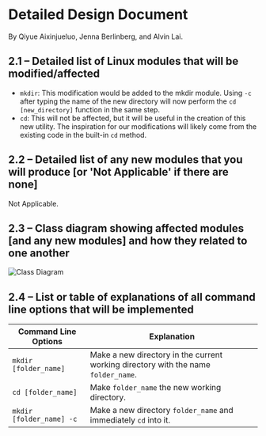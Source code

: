 # Detailed Design Document
By Qiyue Aixinjueluo, Jenna Berlinberg, and Alvin Lai.

## 2.1 – Detailed list of Linux modules that will be modified/affected
* `mkdir`: This modification would be added to the mkdir module. Using `-c` after typing the name of the new directory will now perform the `cd [new_directory]` function in the same step.
* `cd`: This will not be affected, but it will be useful in the creation of this new utility. The inspiration for our modifications will likely come from the existing code in the built-in `cd` method.

## 2.2 – Detailed list of any new modules that you will produce [or 'Not Applicable' if there are none]
Not Applicable.

## 2.3 – Class diagram showing affected modules [and any new modules] and how they related to one another
![Class Diagram](DetailedDesign/diagram.png)


## 2.4 – List or table of explanations of all command line options that will be implemented

| Command Line Options     | Explanation |
|--------------------------|------------------------------------------------------------------------------------|
| `mkdir [folder_name]`    | Make a new directory in the current working directory with the name `folder_name`. |
| `cd [folder_name]`       | Make `folder_name` the new working directory.|
| `mkdir [folder_name] -c` | Make a new directory `folder_name` and immediately `cd` into it. |

